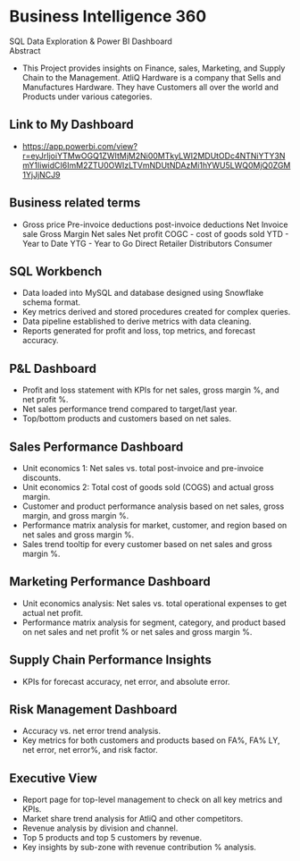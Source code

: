 # Business Intelligence 360
SQL Data Exploration & Power BI Dashboard  
Abstract 
- This Project provides insights on Finance, sales, Marketing, and Supply Chain to the Management. AtliQ Hardware is a company that Sells and Manufactures Hardware. They have Customers all over the world and Products under various categories.
## Link to My Dashboard
- https://app.powerbi.com/view?r=eyJrIjoiYTMwOGQ1ZWItMjM2Ni00MTkyLWI2MDUtODc4NTNiYTY3NmY1IiwidCI6ImM2ZTU0OWIzLTVmNDUtNDAzMi1hYWU5LWQ0MjQ0ZGM1YjJjNCJ9
## Business related terms 
- Gross price Pre-invoice deductions post-invoice deductions Net Invoice sale Gross Margin Net sales Net profit COGC - cost of goods sold YTD - Year to Date YTG - Year to Go Direct Retailer Distributors Consumer
## SQL Workbench 
-	Data loaded into MySQL and database designed using Snowflake schema format.
-	Key metrics derived and stored procedures created for complex queries.
-	Data pipeline established to derive metrics with data cleaning.
-	Reports generated for profit and loss, top metrics, and forecast accuracy.

## P&L Dashboard 
-	Profit and loss statement with KPIs for net sales, gross margin %, and net profit %.
-	Net sales performance trend compared to target/last year.
-	Top/bottom products and customers based on net sales.
## Sales Performance Dashboard 
-	Unit economics 1: Net sales vs. total post-invoice and pre-invoice discounts.
-	Unit economics 2: Total cost of goods sold (COGS) and actual gross margin.
-	Customer and product performance analysis based on net sales, gross margin, and gross margin %.
-	Performance matrix analysis for market, customer, and region based on net sales and gross margin %.
-	Sales trend tooltip for every customer based on net sales and gross margin %.
## Marketing Performance Dashboard 
-	Unit economics analysis: Net sales vs. total operational expenses to get actual net profit.
-	Performance matrix analysis for segment, category, and product based on net sales and net profit % or net sales and gross margin %.
## Supply Chain Performance Insights  
-	KPIs for forecast accuracy, net error, and absolute error.
## Risk Management Dashboard  
-	Accuracy vs. net error trend analysis.
-	Key metrics for both customers and products based on FA%, FA% LY, net error, net error%, and risk factor.
## Executive View  
-	Report page for top-level management to check on all key metrics and KPIs.
-	Market share trend analysis for AtliQ and other competitors.
-	Revenue analysis by division and channel.
-	Top 5 products and top 5 customers by revenue.
-	Key insights by sub-zone with revenue contribution % analysis.
 

